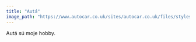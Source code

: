 ```yaml
---
title: "Autá"
image_path: "https://www.autocar.co.uk/sites/autocar.co.uk/files/styles/gallery_slide/public/images/car-reviews/first-drives/legacy/911-r-2016-0408.jpg?itok=um63uSki"
---
```

Autá sú moje hobby.
